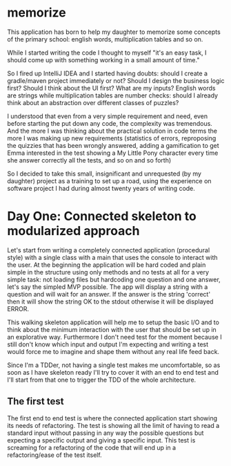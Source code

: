 # memorize

This application has born to help my daughter to memorize 
some concepts of the primary school: english words, multiplication
tables and so on.

While I started writing the code I thought to myself "it's an easy task, I 
should come up with something working in a small amount of time."

So I fired up IntelliJ IDEA and I started having doubts: should I 
create a gradle/maven project immediately or not? Should I design 
the business logic first? Should I think about the UI first?
What are my inputs? English words are strings while multiplication
tables are number checks: should I already think about an abstraction
over different classes of puzzles?

I understood that even from a very simple requirement and need, even 
before starting the put down any code, the complexity was tremendous.
And the more I was thinking about the practical solution in code terms 
the more I was making up new requirements (statistics of errors, 
reproposing the quizzies that has been wrongly answered, adding 
a gamification to get Emma interested in the test showing a My Little 
Pony character every time she answer correctly all the tests, and so on 
and so forth) 

So I decided to take this small, insignificant and unrequested 
(by my daughter) project as a training to set up a road, using the 
experience on software project I had during almost twenty years of
writing code.

# Day One: Connected skeleton to modularized approach  
Let's start from writing a completely connected application (procedural 
style) with a single class with a main that uses the console to interact
with the user. At the beginning the application will be hard coded 
and plain simple in the structure using only methods and no tests at all
for a very simple task: not loading files but hardcoding one question
and one answer, let's say the simpled MVP possible. The app will display
a string with a question and will wait for an answer. If the answer is 
the string 'correct' then it will show the string OK to the stdout 
otherwise it will be displayed ERROR.

This walking skeleton application will help me to setup the basic I/O 
and to think about the minimum interaction with the user that should be 
set up in an explorative way. Furthermore I don't need test for the moment 
because I still don't know which input and output I'm expecting and 
writing a test would force me to imagine and shape them without any 
real life feed back. 

Since I'm a TDDer, not having a single test makes me uncomfortable, so 
as soon as I have skeleton ready I'll try to cover it with an end to 
end test and I'll start from that one to trigger the TDD of the whole 
architecture.

## The first test
The first end to end test is where the connected application start 
showing its needs of refactoring. The test is showing all the limit
of having to read a standard input without passing in any way the 
possible questions but expecting a specific output and giving a 
specific input. This test is screaming for a refactoring of the code 
that will end up in a refactoring/ease of the test itself.

    
 